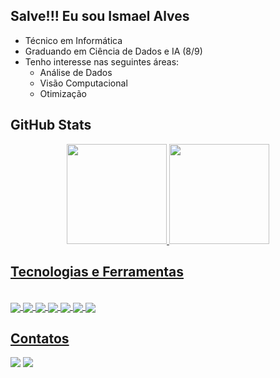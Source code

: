 ## Salve!!! Eu sou Ismael Alves

- Técnico em Informática
- Graduando em Ciência de Dados e IA (8/9)
- Tenho interesse nas seguintes áreas:
  * Análise de Dados
  * Visão Computacional
  * Otimização

## GitHub Stats

<div align="center">
  <a href="https://github.com/ismaalves">
  <img height="160em" src="https://github-readme-stats.vercel.app/api?username=ismaalves&show_icons=true&theme=tokyonight&inlude_all_commits=true&count_private=true"/>
  <img height="160em" src="https://github-readme-stats.vercel.app/api/top-langs/?username=ismaalves&layout=compact&langs_count=16&theme=tokyonight&count_private=true"/>
</div>

## Tecnologias e Ferramentas

<div style="display: inline_block"><br>
  <img align="center" src="https://img.shields.io/badge/Java-ED8B00?style=for-the-badge&logo=java&logoColor=white">
  <img align="center" src="https://img.shields.io/badge/C-00599C?style=for-the-badge&logo=c&logoColor=white">
  <img align="center" src="https://img.shields.io/badge/C%2B%2B-00599C?style=for-the-badge&logo=c%2B%2B&logoColor=white">
  <img align="center" src="https://img.shields.io/badge/HTML5-E34F26?style=for-the-badge&logo=html5&logoColor=white">
  <img align="center" src="https://img.shields.io/badge/CSS3-1572B6?style=for-the-badge&logo=css3&logoColor=white">
  <img align="center" src="https://img.shields.io/badge/Python-14354C?style=for-the-badge&logo=python&logoColor=white">
  <img align="center" src="https://img.shields.io/badge/Jupyter-FF1B2D?style=for-the-badge&logo=Jupyter&logoColor=white">
</div>
  
## Contatos

<div>
  <a href="mailto:ismael87807394@gmail.com"><img src="https://img.shields.io/badge/Gmail-D14836?style=for-the-badge&logo=gmail&logoColor=white"></a>
  <a href="https://www.linkedin.com/in/ismael-alves-lima/"><img src="https://img.shields.io/badge/LinkedIn-0077B5?style=for-the-badge&logo=linkedin&logoColor=white"></a>
</div>

